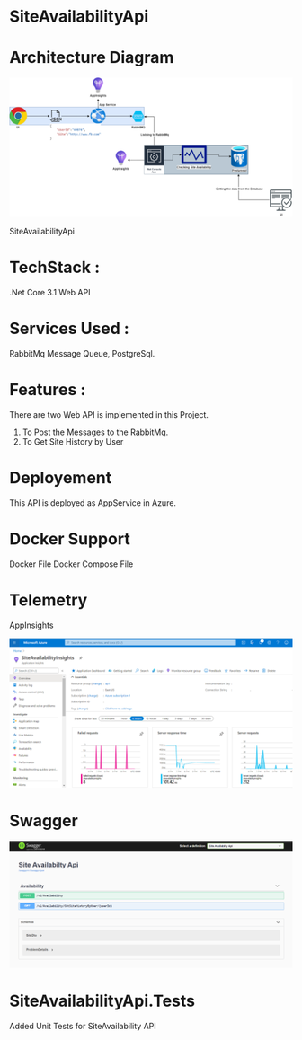 # SiteAvailabilityApi

# Architecture Diagram

![Optional Text](Images/siteAvailabilityArch.png)

SiteAvailabilityApi

# TechStack : 
.Net Core 3.1 Web API
# Services Used : 
RabbitMq Message Queue, PostgreSql.
# Features : 
There are two Web API is implemented in this Project.

1. To Post the Messages to the RabbitMq.
2. To Get Site History by User 

# Deployement
This API is deployed as AppService in Azure.

# Docker Support

Docker File
Docker Compose File

# Telemetry

AppInsights

![Optional Text](Images/SiteAvailablityTelemetry.png)

# Swagger

![Optional Text](Images/Swagger.png)


# SiteAvailabilityApi.Tests

Added Unit Tests for SiteAvailability API
